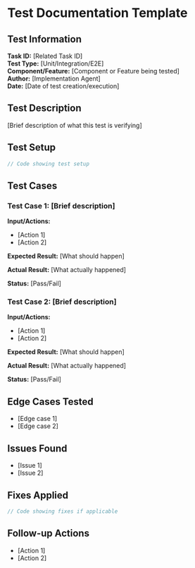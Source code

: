 # Test Documentation Template

## Test Information

**Task ID:** [Related Task ID]  
**Test Type:** [Unit/Integration/E2E]  
**Component/Feature:** [Component or Feature being tested]  
**Author:** [Implementation Agent]  
**Date:** [Date of test creation/execution]

## Test Description

[Brief description of what this test is verifying]

## Test Setup

```javascript
// Code showing test setup
```

## Test Cases

### Test Case 1: [Brief description]

**Input/Actions:**
- [Action 1]
- [Action 2]

**Expected Result:**
[What should happen]

**Actual Result:**
[What actually happened]

**Status:** [Pass/Fail]

### Test Case 2: [Brief description]

**Input/Actions:**
- [Action 1]
- [Action 2]

**Expected Result:**
[What should happen]

**Actual Result:**
[What actually happened]

**Status:** [Pass/Fail]

## Edge Cases Tested

- [Edge case 1]
- [Edge case 2]

## Issues Found

- [Issue 1]
- [Issue 2]

## Fixes Applied

```javascript
// Code showing fixes if applicable
```

## Follow-up Actions

- [Action 1]
- [Action 2]
